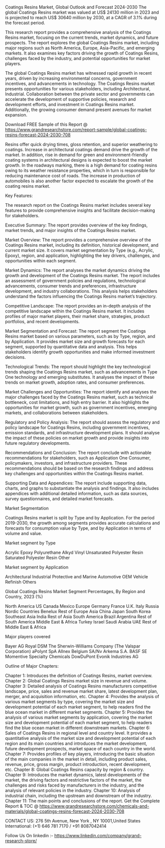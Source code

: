 Coatings Resins Market, Global Outlook and Forecast 2024-2030
The global Coatings Resins market was valued at US$ 24130 million in 2023 and is projected to reach US$ 30640 million by 2030, at a CAGR of 3.1% during the forecast period.

This research report provides a comprehensive analysis of the Coatings Resins market, focusing on the current trends, market dynamics, and future prospects. The report explores the global Coatings Resins market, including major regions such as North America, Europe, Asia-Pacific, and emerging markets. It also examines key factors driving the growth of Coatings Resins, challenges faced by the industry, and potential opportunities for market players.

The global Coatings Resins market has witnessed rapid growth in recent years, driven by increasing environmental concerns, government incentives, and advancements in technology. The Coatings Resins market presents opportunities for various stakeholders, including Architectural, Industrial. Collaboration between the private sector and governments can accelerate the development of supportive policies, research and development efforts, and investment in Coatings Resins market. Additionally, the growing consumer demand present avenues for market expansion.

Download FREE Sample of this Report @ https://www.grandresearchstore.com/report-sample/global-coatings-resins-forecast-2024-2030-708

Resins offer quick drying times, gloss retention, and superior weathering to coatings. Increase in architectural coatings demand drive the growth of the market. In addition, rise in demand for green and environment-friendly coating systems in architectural designs is expected to boost the market growth. In the roadways marking, there is a high demand for coating resins owing to its weather resistance properties, which in turn is responsible for reducing maintenance cost of roads. The increase in production of automobiles is also another factor expected to escalate the growth of the coating resins market.

Key Features:

The research report on the Coatings Resins market includes several key features to provide comprehensive insights and facilitate decision-making for stakeholders.

Executive Summary: The report provides overview of the key findings, market trends, and major insights of the Coatings Resins market.

Market Overview: The report provides a comprehensive overview of the Coatings Resins market, including its definition, historical development, and current market size. It covers market segmentation by Type (e.g., Acrylic, Epoxy), region, and application, highlighting the key drivers, challenges, and opportunities within each segment.

Market Dynamics: The report analyses the market dynamics driving the growth and development of the Coatings Resins market. The report includes an assessment of government policies and regulations, technological advancements, consumer trends and preferences, infrastructure development, and industry collaborations. This analysis helps stakeholders understand the factors influencing the Coatings Resins market’s trajectory.

Competitive Landscape: The report provides an in-depth analysis of the competitive landscape within the Coatings Resins market. It includes profiles of major market players, their market share, strategies, product portfolios, and recent developments.

Market Segmentation and Forecast: The report segment the Coatings Resins market based on various parameters, such as by Type, region, and by Application. It provides market size and growth forecasts for each segment, supported by quantitative data and analysis. This helps stakeholders identify growth opportunities and make informed investment decisions.

Technological Trends: The report should highlight the key technological trends shaping the Coatings Resins market, such as advancements in Type One technology and emerging substitutes. It analyses the impact of these trends on market growth, adoption rates, and consumer preferences.

Market Challenges and Opportunities: The report identify and analyses the major challenges faced by the Coatings Resins market, such as technical bottleneck, cost limitations, and high entry barrier. It also highlights the opportunities for market growth, such as government incentives, emerging markets, and collaborations between stakeholders.

Regulatory and Policy Analysis: The report should assess the regulatory and policy landscape for Coatings Resins, including government incentives, emission standards, and infrastructure development plans. It should analyse the impact of these policies on market growth and provide insights into future regulatory developments.

Recommendations and Conclusion: The report conclude with actionable recommendations for stakeholders, such as Application One Consumer, policymakers, investors, and infrastructure providers. These recommendations should be based on the research findings and address key challenges and opportunities within the Coatings Resins market.

Supporting Data and Appendices: The report include supporting data, charts, and graphs to substantiate the analysis and findings. It also includes appendices with additional detailed information, such as data sources, survey questionnaires, and detailed market forecasts.

Market Segmentation

Coatings Resins market is split by Type and by Application. For the period 2019-2030, the growth among segments provides accurate calculations and forecasts for consumption value by Type, and by Application in terms of volume and value.

Market segment by Type

Acrylic
Epoxy
Polyurethane
Alkyd
Vinyl
Unsaturated Polyester Resin
Saturated Polyester Resin
Other

Market segment by Application

Architectural
Industrial
Protective and Marine
Automotive OEM
Vehicle Refinish
Others

Global Coatings Resins Market Segment Percentages, By Region and Country, 2023 (%)

North America
US
Canada
Mexico
Europe
Germany
France
U.K.
Italy
Russia
Nordic Countries
Benelux
Rest of Europe
Asia
China
Japan
South Korea
Southeast Asia
India
Rest of Asia
South America
Brazil
Argentina
Rest of South America
Middle East & Africa
Turkey
Israel
Saudi Arabia
UAE
Rest of Middle East & Africa

Major players covered

Bayer AG
Royal DSM
The Sherwin-Williams Company (The Valspar Corporation)
aPolynt SpA
Allnex Belgium SA/Nv
Arkema S.A.
BASF SE
Momentive Specialty Chemicals
DowDuPont
Evonik Industries AG

Outline of Major Chapters:

Chapter 1: Introduces the definition of Coatings Resins, market overview.
Chapter 2: Global Coatings Resins market size in revenue and volume.
Chapter 3: Detailed analysis of Coatings Resins manufacturers competitive landscape, price, sales and revenue market share, latest development plan, merger, and acquisition information, etc.
Chapter 4: Provides the analysis of various market segments by type, covering the market size and development potential of each market segment, to help readers find the blue ocean market in different market segments.
Chapter 5: Provides the analysis of various market segments by application, covering the market size and development potential of each market segment, to help readers find the blue ocean market in different downstream markets.
Chapter 6: Sales of Coatings Resins in regional level and country level. It provides a quantitative analysis of the market size and development potential of each region and its main countries and introduces the market development, future development prospects, market space of each country in the world.
Chapter 7: Provides profiles of key players, introducing the basic situation of the main companies in the market in detail, including product sales, revenue, price, gross margin, product introduction, recent development, etc.
Chapter 8: Global Coatings Resins capacity by region & country.
Chapter 9: Introduces the market dynamics, latest developments of the market, the driving factors and restrictive factors of the market, the challenges and risks faced by manufacturers in the industry, and the analysis of relevant policies in the industry.
Chapter 10: Analysis of industrial chain, including the upstream and downstream of the industry.
Chapter 11: The main points and conclusions of the report.
Get the Complete Report & TOC @ https://www.grandresearchstore.com/chemicals-and-materials/global-coatings-resins-forecast-2024-2030-708

CONTACT US:
276 5th Avenue, New York , NY 10001,United States
International: (+1) 646 781 7170 / +91 8087042414

Follow Us On linkedin :- https://www.linkedin.com/company/grand-research-store/
